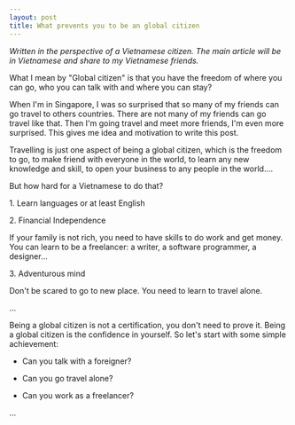 ```yaml
---
layout: post
title: What prevents you to be an global citizen
---
```

_Written in the perspective of a Vietnamese citizen. The main article will be in Vietnamese and share to my Vietnamese friends._

  
What I mean by "Global citizen" is that you have the freedom of where you can go, who you can talk with and where you can stay?

  
When I'm in Singapore, I was so surprised that so many of my friends can go travel to others countries. There are not many of my friends can go travel like that. Then I'm going travel and meet more friends, I'm even more surprised. This gives me idea and motivation to write this post.

  
Travelling is just one aspect of being a global citizen, which is the freedom to go, to make friend with everyone in the world, to learn any new knowledge and skill, to open your business to any people in the world....

  
But how hard for a Vietnamese to do that?

  
1\. Learn languages or at least English

  
2\. Financial Independence

If your family is not rich, you need to have skills to do work and get money. You can learn to be a freelancer: a writer, a software programmer, a designer...

  
3\. Adventurous mind

Don't be scared to go to new place. You need to learn to travel alone.

  
...

  
Being a global citizen is not a certification, you don't need to prove it. Being a global citizen is the confidence in yourself. So let's start with some simple achievement:

- Can you talk with a foreigner?

- Can you go travel alone?

- Can you work as a freelancer?

...